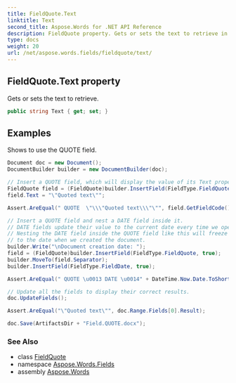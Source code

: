 ```yaml
---
title: FieldQuote.Text
linktitle: Text
second_title: Aspose.Words for .NET API Reference
description: FieldQuote property. Gets or sets the text to retrieve in C#.
type: docs
weight: 20
url: /net/aspose.words.fields/fieldquote/text/
---
```

## FieldQuote.Text property

Gets or sets the text to retrieve.

```csharp
public string Text { get; set; }
```

## Examples

Shows to use the QUOTE field.

```csharp
Document doc = new Document();
DocumentBuilder builder = new DocumentBuilder(doc);

// Insert a QUOTE field, which will display the value of its Text property.
FieldQuote field = (FieldQuote)builder.InsertField(FieldType.FieldQuote, true);
field.Text = "\"Quoted text\"";

Assert.AreEqual(" QUOTE  \"\\\"Quoted text\\\"\"", field.GetFieldCode());

// Insert a QUOTE field and nest a DATE field inside it.
// DATE fields update their value to the current date every time we open the document using Microsoft Word.
// Nesting the DATE field inside the QUOTE field like this will freeze its value
// to the date when we created the document.
builder.Write("\nDocument creation date: ");
field = (FieldQuote)builder.InsertField(FieldType.FieldQuote, true);
builder.MoveTo(field.Separator);
builder.InsertField(FieldType.FieldDate, true);

Assert.AreEqual(" QUOTE \u0013 DATE \u0014" + DateTime.Now.Date.ToShortDateString() + "\u0015", field.GetFieldCode());

// Update all the fields to display their correct results.
doc.UpdateFields();

Assert.AreEqual("\"Quoted text\"", doc.Range.Fields[0].Result);

doc.Save(ArtifactsDir + "Field.QUOTE.docx");
```

### See Also

* class [FieldQuote](../)
* namespace [Aspose.Words.Fields](../../fieldquote/)
* assembly [Aspose.Words](../../../)
